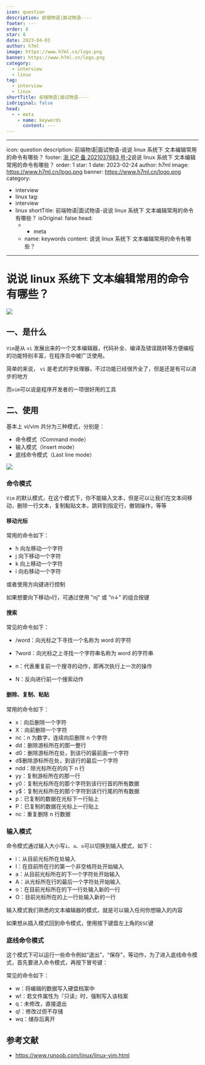 ```yaml
---
icon: question
description: 前端物语|面试物语----
footer: ---
order: 8
star: 8
date: 2023-04-03
author: h7ml
image: https://www.h7ml.cn/logo.png
banner: https://www.h7ml.cn/logo.png
category:
  - interview
  - linux
tag:
  - interview
  - linux
shortTitle: 前端物语|面试物语----
isOriginal: false
head:
  - - meta
    - name: keywords
      content: ---
---
```


---

icon: question description: 前端物语|面试物语-说说 linux 系统下 文本编辑常用的命令有哪些？ footer: <a href='https://beian.mit.gov.cn/' target='blank'>浙 ICP 备 2021037683 号-2</a>说说 linux 系统下 文本编辑常用的命令有哪些？ order: 1 star: 1 date: 2023-02-24 author: h7ml image: <https://www.h7ml.cn/logo.png> banner: <https://www.h7ml.cn/logo.png> category:

- interview
- linux tag:
- interview
- linux shortTitle: 前端物语|面试物语-说说 linux 系统下 文本编辑常用的命令有哪些？ isOriginal: false head:
  - - meta
  - name: keywords content: 说说 linux 系统下 文本编辑常用的命令有哪些？

---

# 说说 linux 系统下 文本编辑常用的命令有哪些？

![](https://static.h7ml.cn/vitepress/assets/images/interview/1062b8b0-049b-11ec-8e64-91fdec0f05a1.png)

## 一、是什么

`Vim`是从 `vi` 发展出来的一个文本编辑器，代码补全、编译及错误跳转等方便编程的功能特别丰富，在程序员中被广泛使用。

简单的来说， `vi` 是老式的字处理器，不过功能已经很齐全了，但是还是有可以进步的地方

而`vim`可以说是程序开发者的一项很好用的工具

## 二、使用

基本上 vi/vim 共分为三种模式，分别是：

- 命令模式（Command mode）
- 输入模式（Insert mode）
- 底线命令模式（Last line mode）

![](https://static.h7ml.cn/vitepress/assets/images/interview/265a0080-03d6-11ec-a752-75723a64e8f5.png)

### 命令模式

`Vim` 的默认模式，在这个模式下，你不能输入文本，但是可以让我们在文本间移动，删除一行文本，复制黏贴文本，跳转到指定行，撤销操作，等等

#### 移动光标

常用的命令如下：

- h 向左移动一个字符
- j 向下移动一个字符
- k 向上移动一个字符
- i 向右移动一个字符

或者使用方向键进行控制

如果想要向下移动`n`行，可通过使用 "nj" 或 "n↓" 的组合按键

#### 搜索

常见的命令如下：

- /word：向光标之下寻找一个名称为 word 的字符

- ?word：向光标之上寻找一个字符串名称为 word 的字符串
- n：代表重复前一个搜寻的动作，即再次执行上一次的操作
- N：反向进行前一个搜索动作

#### 删除、复制、粘贴

常用的命令如下：

- x：向后删除一个字符
- X：向前删除一个字符
- nc：n 为数字，连续向后删除 n 个字符
- dd：删除游标所在的那一整行
- d0：删除游标所在处，到该行的最前面一个字符
- d$删除游标所在处，到该行的最后一个字符
- ndd：除光标所在的向下 n 行
- yy：复制游标所在的那一行
- y0：复制光标所在的那个字符到该行行首的所有数据
- y$：复制光标所在的那个字符到该行行尾的所有数据
- p：已复制的数据在光标下一行贴上
- P：已复制的数据在光标上一行贴上
- nc：重复删除 n 行数据

### 输入模式

命令模式通过输入大小写`i`、`a`、`o`可以切换到输入模式，如下：

- i：从目前光标所在处输入
- I：在目前所在行的第一个非空格符处开始输入
- a：从目前光标所在的下一个字符处开始输入
- A：从光标所在行的最后一个字符处开始输入
- o：在目前光标所在的下一行处输入新的一行
- O：目前光标所在的上一行处输入新的一行

输入模式我们熟悉的文本编辑器的模式，就是可以输入任何你想输入的内容

如果想从插入模式回到命令模式，使用按下键盘左上角的`ESC`键

### 底线命令模式

这个模式下可以运行一些命令例如“退出”，“保存”，等动作，为了进入底线命令模式，首先要进入命令模式，再按下冒号键：

常见的命令如下：

- w：将编辑的数据写入硬盘档案中
- w!：若文件属性为『只读』时，强制写入该档案
- q：未修改，直接退出
- q!：修改过但不存储
- wq：储存后离开

## 参考文献

- <https://www.runoob.com/linux/linux-vim.html>
